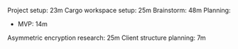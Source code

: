 Project setup: 23m
Cargo workspace setup: 25m
Brainstorm: 48m
Planning:
- MVP: 14m

Asymmetric encryption research: 25m
Client structure planning: 7m
